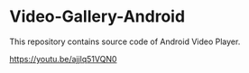 # Video-Gallery-Android
This repository contains source code of Android Video Player.

https://youtu.be/ajjlq51VQN0
